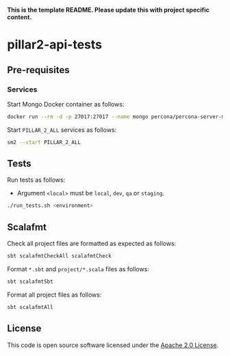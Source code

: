 **This is the template README. Please update this with project specific content.**

# pillar2-api-tests


## Pre-requisites

### Services

Start Mongo Docker container as follows:

```bash
docker run --rm -d -p 27017:27017 --name mongo percona/percona-server-mongodb:5.0
```

Start `PILLAR_2_ALL` services as follows:

```bash
sm2 --start PILLAR_2_ALL
```

## Tests

Run tests as follows:

* Argument `<local>` must be `local`, `dev`, `qa` or `staging`.

```bash
./run_tests.sh <environment>
```

## Scalafmt

Check all project files are formatted as expected as follows:

```bash
sbt scalafmtCheckAll scalafmtCheck
```

Format `*.sbt` and `project/*.scala` files as follows:

```bash
sbt scalafmtSbt
```

Format all project files as follows:

```bash
sbt scalafmtAll
```

## License

This code is open source software licensed under the [Apache 2.0 License]("http://www.apache.org/licenses/LICENSE-2.0.html").
